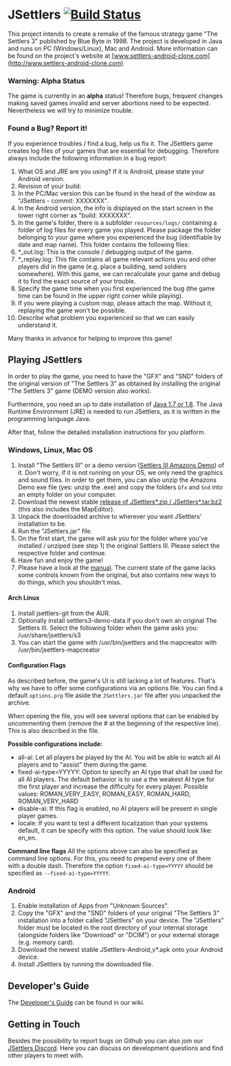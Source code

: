 # JSettlers   [![Build Status](https://travis-ci.org/jsettlers/settlers-remake.svg?branch=master)](https://travis-ci.org/jsettlers/settlers-remake)

This project intends to create a remake of the famous strategy game "The Settlers 3" published by Blue Byte in 1998. The project is developed in Java and runs on PC (Windows/Linux), Mac and Android. More information can be found on the project's website at [www.settlers-android-clone.com](http://www.settlers-android-clone.com)

### Warning: Alpha Status
The game is currently in an **alpha** status! Therefore bugs, frequent changes making saved games invalid and server abortions need to be expected. Nevertheless we will try to minimize trouble.

### Found a Bug? Report it!
If you experience troubles / find a bug, help us fix it. The JSettlers game creates log files of your games that are essential for debugging. Therefore always include the following information in a bug report:
1. What OS and JRE are you using? If it is Android, please state your Android version.
2. Revision of your build:
  1. In the PC/Mac version this can be found in the head of the window as "JSettlers - commit: XXXXXXX".
  2. In the Android version, the info is displayed on the start screen in the lower right corner as "build: XXXXXXX".
3. In the game's folder, there is a subfolder ```resources/logs/``` containing a folder of log files for every game you played. Please package the folder belonging to your game where you experienced the bug (identifiable by date and map name). This folder contains the following files:
  1. *_out.log: This is the console / debugging output of the game.
  2. *_replay.log: This file contains all game relevant actions you and other players did in the game (e.g. place a building, send soldiers somewhere). With this game, we can recalculate your game and debug it to find the exact source of your trouble.
4. Specify the game time when you first experienced the bug (the game time can be found in the upper right corner while playing). 
5. If you were playing a custom map, please attach the map. Without it, replaying the game won't be possible.
6. Describe what problem you experienced so that we can easily understand it.

Many thanks in advance for helping to improve this game!


## Playing JSettlers

In order to play the game, you need to have the "GFX" and "SND" folders of the original version of "The Settlers 3" as obtained by installing the original "The Settlers 3" game (DEMO version also works).

Furthermore, you need an up to date installation of [Java 1.7 or 1.8](http://java.com/). The Java Runtime Environment (JRE) is needed to run JSettlers, as it is written in the programming language Java.

After that, follow the detailed installation instructions for you platform.

### Windows, Linux, Mac OS
1. Install "The Settlers III" or a demo version ([Settlers III Amazons Demo](http://www.siedler-maps.de/downloads.php?action=download&downloadid=41)) of it. Don't worry, if it is not running on your OS, we only need the graphics and sound files. In order to get them, you can also unzip the Amazons Demo exe file (yes: unzip the .exe) and copy the folders `Gfx` and `Snd` into an empty folder on your computer.
2. Download the newest stable [release of JSettlers*.zip / JSettlers*.tar.bz2](https://github.com/jsettlers/settlers-remake/releases) (this also includes the MapEditor).
3. Unpack the downloaded archive to wherever you want JSettlers' installation to be.
5. Run the "JSettlers.jar" file.
  1. On the first start, the game will ask you for the folder where you've installed / unziped (see step 1) the original Settlers III. Please select the respective folder and continue.
  2. Have fun and enjoy the game!
6. Please have a look at the [manual](https://github.com/jsettlers/settlers-remake/wiki/JSettlers-Manual). The current state of the game lacks some controls known from the original, but also contains new ways to do things, which you shouldn't miss. 

#### Arch Linux
1. Install jsettlers-git from the AUR.
2. Optionally install settlers3-demo-data if you don't own an original The Settlers III. Select the following folder when the game asks you: /usr/share/jsettlers/s3
3. You can start the game with /usr/bin/jsettlers and the mapcreator with /usr/bin/jsettlers-mapcreator

#### Configuration Flags
As described before, the game's UI is still lacking a lot of features. That's why we have to offer some configurations via an options file. You can find a default `options.prp` file aside the `JSettlers.jar` file after you unpacked the archive. 

When opening the file, you will see several options that can be enabled by uncommenting them (remove the # at the beginning of the respective line). This is also described in the file. 

**Possible configurations include:**
- all-ai: Let all players be played by the AI. You will be able to watch all AI players and to "assist" them during the game.
- fixed-ai-type=YYYYY: Option to specify an AI type that shall be used for all AI players. The default behavior is to use a the weakest AI type for the first player and increase the difficulty for every player. Possible values: ROMAN_VERY_EASY, ROMAN_EASY, ROMAN_HARD, ROMAN_VERY_HARD
- disable-ai: If this flag is enabled, no AI players will be present in single player games. 
- locale: If you want to test a different localization than your systems default, it can be specify with this option. The value should look like: en_en.

**Command line flags**
All the options above can also be specified as command line options. For this, you need to prepend every one of them with a double dash. Therefore the option `fixed-ai-type=YYYYY` should be specified as `--fixed-ai-type=YYYYY`.


### Android
1. Enable installation of Apps from "Unknown Sources".
2. Copy the "GFX" and the "SND" folders of your original "The Settlers 3" installation into a folder called "JSettlers" on your device. The "JSettlers" folder must be located in the root directory of your internal storage (alongside folders like "Download" or "DCIM") or your external storage (e.g. memory card).
3. Download the newest stable JSettlers-Android_v*.apk onto your Android device.
4. Install JSettlers by running the downloaded file.

## Developer's Guide
The [Developer's Guide](https://github.com/jsettlers/settlers-remake/wiki/Developer's%20Guide) can be found in our wiki.

## Getting in Touch
Besides the possibility to report bugs on Github you can also join our [JSettlers Discord](https://discord.gg/2hVV4u6). Here you can discuss on development questions and find other players to meet with. 
